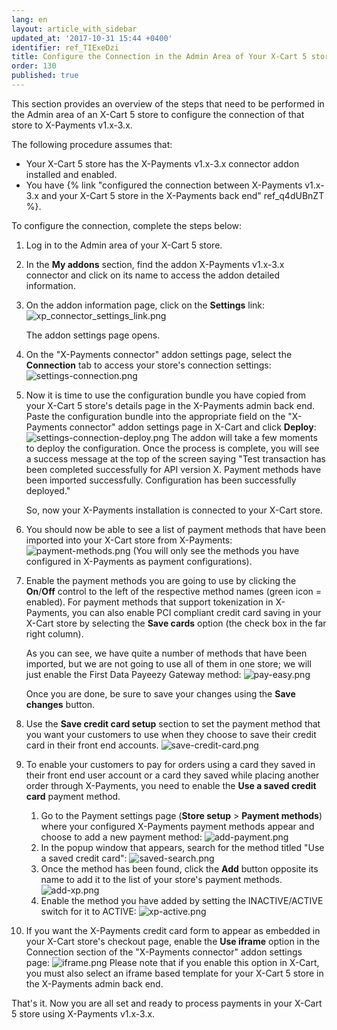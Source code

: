 ```yaml
---
lang: en
layout: article_with_sidebar
updated_at: '2017-10-31 15:44 +0400'
identifier: ref_TIExeDzi
title: Configure the Connection in the Admin Area of Your X-Cart 5 store
order: 130
published: true
---
```

This section provides an overview of the steps that need to be performed in the Admin area of an X-Cart 5 store to configure the connection of that store to X-Payments v1.x-3.x.

The following procedure assumes that: 
   * Your X-Cart 5 store has the X-Payments v1.x-3.x connector addon installed and enabled.
   * You have {% link "configured the connection between X-Payments v1.x-3.x and your X-Cart 5 store in the X-Payments back end" ref_q4dUBnZT %}.

To configure the connection, complete the steps below:

1.  Log in to the Admin area of your X-Cart 5 store.

2.  In the **My addons** section, find the addon X-Payments v1.x-3.x connector and click on its name to access the addon detailed information. 

3.  On the addon information page, click on the **Settings** link:
    ![xp_connector_settings_link.png]({{site.baseurl}}/attachments/ref_TIExeDzi/xp_connector_settings_link.png)
    
    The addon settings page opens.

4.  On the "X-Payments connector" addon settings page, select the **Connection** tab to access your store's connection settings:
    ![settings-connection.png]({{site.baseurl}}/attachments/ref_TIExeDzi/settings-connection.png)
    
5.  Now it is time to use the configuration bundle you have copied from your X-Cart 5 store's details page in the X-Payments admin back end. Paste the configuration bundle into the appropriate field on the "X-Payments connector" addon settings page in X-Cart and click **Deploy**:
    ![settings-connection-deploy.png]({{site.baseurl}}/attachments/ref_TIExeDzi/settings-connection-deploy.png)
    The addon will take a few moments to deploy the configuration. Once the process is complete, you will see a success message at the top of the screen saying "Test transaction has been completed successfully for API version X. Payment methods have been imported successfully. Configuration has been successfully deployed."

    So, now your X-Payments installation is connected to your X-Cart store. 

6.  You should now be able to see a list of payment methods that have been imported into your X-Cart store from X-Payments:
    ![payment-methods.png]({{site.baseurl}}/attachments/ref_TIExeDzi/payment-methods.png)
    (You will only see the methods you have configured in X-Payments as payment configurations). 

7.  Enable the payment methods you are going to use by clicking the **On**/**Off** control to the left of the respective method names (green icon = enabled). For payment methods that support tokenization in X-Payments, you can also enable PCI compliant credit card saving in your X-Cart store by selecting the **Save cards** option (the check box in the far right column).
    
    As you can see, we have quite a number of methods that have been imported, but we are not going to use all of them in one store; we will just enable the First Data Payeezy Gateway method:
    ![pay-easy.png]({{site.baseurl}}/attachments/ref_TIExeDzi/pay-easy.png)

    Once you are done, be sure to save your changes using the **Save changes** button.

8.  Use the **Save credit card setup** section to set the payment method that you want your customers to use when they choose to save their credit card in their front end accounts.
    ![save-credit-card.png]({{site.baseurl}}/attachments/ref_TIExeDzi/save-credit-card.png)

9.  To enable your customers to pay for orders using a card they saved in their front end user account or a card they saved while placing another order through X-Payments, you need to enable the **Use a saved credit card** payment method.
    1.  Go to the Payment settings page (**Store setup** > **Payment methods**) where your configured X-Payments payment methods appear and choose to add a new payment method:
        ![add-payment.png]({{site.baseurl}}/attachments/ref_TIExeDzi/add-payment.png)
    2.  In the popup window that appears, search for the method titled "Use a saved credit card":
        ![saved-search.png]({{site.baseurl}}/attachments/ref_TIExeDzi/saved-search.png)
    3.  Once the method has been found, click the **Add** button opposite its name to add it to the list of your store's payment methods.
        ![add-xp.png]({{site.baseurl}}/attachments/ref_TIExeDzi/add-xp.png)
    4.  Enable the method you have added by setting the INACTIVE/ACTIVE switch for it to ACTIVE:
        ![xp-active.png]({{site.baseurl}}/attachments/ref_TIExeDzi/xp-active.png)
10.  If you want the X-Payments credit card form to appear as embedded in your X-Cart store's checkout page, enable the **Use iframe** option in the Connection section of the "X-Payments connector" addon settings page:
    ![iframe.png]({{site.baseurl}}/attachments/ref_TIExeDzi/iframe.png)
    Please note that if you enable this option in X-Cart, you must also select an iframe based template for your X-Cart 5 store in the X-Payments admin back end.

That's it. Now you are all set and ready to process payments in your X-Cart 5 store using X-Payments v1.x-3.x.
